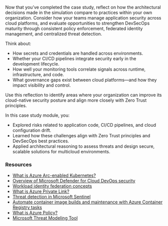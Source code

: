 
Now that you’ve completed the case study, reflect on how the architectural decisions made in the simulation compare to practices within your own organization. Consider how your teams manage application security across cloud platforms, and evaluate opportunities to strengthen DevSecOps maturity through consistent policy enforcement, federated identity management, and centralized threat detection.

Think about:

- How secrets and credentials are handled across environments.
- Whether your CI/CD pipelines integrate security early in the development lifecycle.
- How well your monitoring tools correlate signals across runtime, infrastructure, and code.
- What governance gaps exist between cloud platforms—and how they impact visibility and control.

Use this reflection to identify areas where your organization can improve its cloud-native security posture and align more closely with Zero Trust principles.

In this case study module, you:

- Explored risks related to application code, CI/CD pipelines, and cloud configuration drift.
- Learned how these challenges align with Zero Trust principles and DevSecOps best practices.
- Applied architectural reasoning to assess threats and design secure, scalable solutions for multicloud environments.

### Resources

- [What is Azure Arc-enabled Kubernetes?](/azure/azure-arc/kubernetes/overview)
- [Overview of Microsoft Defender for Cloud DevOps security](/azure/defender-for-cloud/defender-for-devops-introduction)
- [Workload identity federation concepts](/entra/workload-id/workload-identity-federation)
- [What is Azure Private Link?](/azure/private-link/private-link-overview)
- [Threat detection in Microsoft Sentinel](/azure/sentinel/threat-detection)
- [Automate container image builds and maintenance with Azure Container Registry tasks](/azure/container-registry/container-registry-tasks-overview)
- [What is Azure Policy?](/azure/governance/policy/overview)
- [Microsoft Threat Modeling Tool](/azure/security/develop/threat-modeling-tool)
